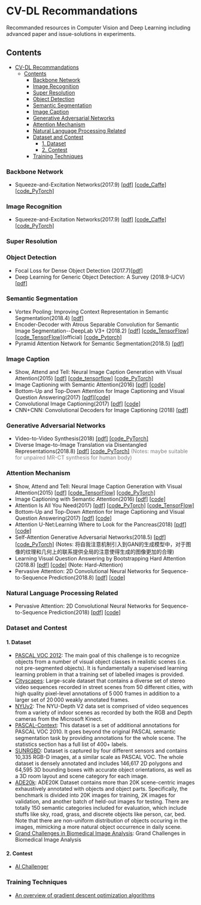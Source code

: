 CV-DL Recommandations
===
Recommanded resources in Computer Vision and Deep Learning including advanced paper and issue-solutions in experiments.
## Contents
- [CV-DL Recommandations](#cv-dl-recommandations)
    - [Contents](#contents)
        - [Backbone Network](#backbone-network)
        - [Image Recognition](#image-recognition)
        - [Super Resolution](#super-resolution)
        - [Object Detection](#object-detection)
        - [Semantic Segmentation](#semantic-segmentation)
        - [Image Caption](#image-caption)
        - [Generative Adversarial Networks](#generative-adversarial-networks)
        - [Attention Mechanism](#attention-mechanism)
        - [Natural Language Processing Related](#natural-language-processing-related)
        - [Dataset and Contest](#dataset-and-contest)
            - [1. Dataset](#1-dataset)
            - [2. Contest](#2-contest)
        - [Training Techniques](#training-techniques)


<!-- * [Backbone Network](#backbone-network)
* [Image Recognition](#image-recognition)
* [Super Resolution](#super-resolution)
* [Object Detection](#object-detection)
* [Semantic Segmentation](#semantic-segmentation)
* [Image Caption](#image-caption)
* [Generative Adversarial Networks](#generative-adversarial-networks)
* [Attention Mechanism](#attention-mechanism)
* [Natural Language Processing Related](#natural-language-processing-related)
* [Dataset and Contest](#dataset-and-contest)
* [Training Techniques](#training-techniques) -->

### Backbone Network
- Squeeze-and-Excitation Networks(2017.9) [[pdf]](https://arxiv.org/abs/1709.01507) [[code_Caffe]](https://github.com/hujie-frank/SENet) [[code_PyTorch]](https://github.com/moskomule/senet.pytorch)


### Image Recognition
- Squeeze-and-Excitation Networks(2017.9) [[pdf]](https://arxiv.org/abs/1709.01507) [[code_Caffe]](https://github.com/hujie-frank/SENet) [[code_PyTorch]](https://github.com/moskomule/senet.pytorch)

### Super Resolution

### Object Detection

- Focal Loss for Dense Object Detection (2017.7)[[pdf]](https://arxiv.org/abs/1708.02002)
- Deep Learning for Generic Object Detection: A Survey (2018.9-IJCV) [[pdf]](https://arxiv.org/abs/1809.02165)

### Semantic Segmentation
- Vortex Pooling: Improving Context Representation in Semantic Segmentation(2018.4) [[pdf]](https://arxiv.org/pdf/1804.06242)
- Encoder-Decoder with Atrous Separable Convolution for Semantic Image Segmentation--DeepLab V3+ (2018.2) [[pdf]](https://arxiv.org/abs/1802.02611) [[code_TensorFlow]](https://github.com/rishizek/tensorflow-deeplab-v3-plus)[[code_TensorFlow]](https://github.com/tensorflow/models/tree/master/research/deeplab)(official) [[code_Pytorch]](https://github.com/jfzhang95/pytorch-deeplab-xception)
- Pyramid Attention Network for Semantic Segmentation(2018.5) [[pdf]](https://arxiv.org/pdf/1805.10180)


### Image Caption
- Show, Attend and Tell: Neural Image Caption Generation with Visual Attention(2015) [[pdf]](https://arxiv.org/abs/1502.03044) [[code_tensorflow]](https://github.com/yunjey/show-attend-and-tell) [[code_PyTorch]](https://github.com/sgrvinod/a-PyTorch-Tutorial-to-Image-Captioning)
- Image Captioning with Semantic Attention(2016) [[pdf]](https://arxiv.org/abs/1603.03925) [[code]](https://github.com/chapternewscu/image-captioning-with-semantic-attention)
- Bottom-Up and Top-Down Attention for Image Captioning and Visual Question Answering(2017) [[pdf]](https://arxiv.org/abs/1707.07998)[[code]](https://github.com/peteanderson80/bottom-up-attention)
- Convolutional Image Captioning(2017) [[pdf]](https://arxiv.org/abs/1711.09151) [[code]](https://github.com/aditya12agd5/convcap)
- CNN+CNN: Convolutional Decoders for Image Captioning (2018) [[pdf]](https://arxiv.org/abs/1805.09019)

### Generative Adversarial Networks
- Video-to-Video Synthesis(2018) [[pdf]](https://arxiv.org/abs/1808.06601) [[code_PyTorch]](https://github.com/NVIDIA/vid2vid)
- Diverse Image-to-Image Translation via Disentangled Representations(2018.8) [[pdf]](https://arxiv.org/abs/1808.00948) [[code_PyTorch]](https://github.com/HsinYingLee/DRIT) <font color=Gray >(Notes: maybe suitable for unpaired MR-CT synthesis for human body)</font>

### Attention Mechanism
- Show, Attend and Tell: Neural Image Caption Generation with Visual Attention(2015) [[pdf]](https://arxiv.org/abs/1502.03044) [[code_TensorFlow]](https://github.com/yunjey/show-attend-and-tell) [[code_PyTorch]](https://github.com/sgrvinod/a-PyTorch-Tutorial-to-Image-Captioning)
- Image Captioning with Semantic Attention(2016) [[pdf]](https://arxiv.org/abs/1603.03925) [[code]](https://github.com/chapternewscu/image-captioning-with-semantic-attention)
- Attention Is All You Need(2017) [[pdf]](https://arxiv.org/abs/1706.03762) [[code_PyTorch]](https://github.com/jadore801120/attention-is-all-you-need-pytorch) [[code_TensorFlow]](https://github.com/Kyubyong/transformer)
- Bottom-Up and Top-Down Attention for Image Captioning and Visual Question Answering(2017) [[pdf]](https://arxiv.org/abs/1707.07998) [[code]](https://github.com/peteanderson80/bottom-up-attention)
- Attention U-Net:Learning Where to Look for the Pancreas(2018) [[pdf]](https://arxiv.org/abs/1804.03999) [[code]](https://github.com/ozan-oktay/Attention-Gated-Networks)
- Self-Attention Generative Adversarial Networks(2018.5) [[pdf]](https://arxiv.org/abs/1805.08318) [[code_PyTorch]](https://github.com/heykeetae/Self-Attention-GAN)
(Notes: 将自我注意机制引入到GAN的生成模型中，对于图像的纹理和几何上的联系提供全局的注意使得生成的图像更加的合理)
- Learning Visual Question Answering by Bootstrapping Hard Attention (2018.8) [[pdf]](https://arxiv.org/abs/1808.00300) [[code]](https://github.com/gnouhp/PyTorch-AdaHAN) (Note: Hard-Attention)
- Pervasive Attention: 2D Convolutional Neural Networks for Sequence-to-Sequence Prediction(2018.8) [[pdf]](https://arxiv.org/abs/1808.03867) [[code]](https://github.com/elbayadm/attn2d)

### Natural Language Processing Related
- Pervasive Attention: 2D Convolutional Neural Networks for Sequence-to-Sequence Prediction(2018) [[pdf]](https://arxiv.org/abs/1808.03867) [[code]](https://github.com/elbayadm/attn2d)

### Dataset and Contest

#### 1. Dataset

- [PASCAL VOC 2012](http://host.robots.ox.ac.uk/pascal/VOC/): 
The main goal of this challenge is to recognize objects from a number of visual object classes in realistic scenes (i.e. not pre-segmented objects). It is fundamentally a supervised learning learning problem in that a training set of labelled images is provided.
- [Cityscapes](https://www.cityscapes-dataset.com/): 
Large-scale dataset that contains a diverse set of stereo video sequences recorded in street scenes from 50 different cities, with high quality pixel-level annotations of 5 000 frames in addition to a larger set of 20 000 weakly annotated frames.
- [NYUv2](https://cs.nyu.edu/~silberman/datasets/nyu_depth_v2.html): 
The NYU-Depth V2 data set is comprised of video sequences from a variety of indoor scenes as recorded by both the RGB and Depth cameras from the Microsoft Kinect.
- [PASCAL-Context](https://cs.stanford.edu/~roozbeh/pascal-context/): 
This dataset is a set of additional annotations for PASCAL VOC 2010. It goes beyond the original PASCAL semantic segmentation task by providing annotations for the whole scene. The statistics section has a full list of 400+ labels.
- [SUNRGBD](http://rgbd.cs.princeton.edu/): 
Dataset is captured by four different sensors and contains 10,335 RGB-D images, at a similar scale as PASCAL VOC. The whole dataset is densely annotated and includes 146,617 2D polygons and 64,595 3D bounding boxes with accurate object orientations, as well as a 3D room layout and scene category for each image. 
- [ADE20k](http://groups.csail.mit.edu/vision/datasets/ADE20K/): 
ADE20K Dataset contains more than 20K scene-centric images exhaustively annotated with objects and object parts. Specifically, the benchmark is divided into 20K images for training, 2K images for validation, and another batch of held-out images for testing. There are totally 150 semantic categories included for evaluation, which include stuffs like sky, road, grass, and discrete objects like person, car, bed. Note that there are non-uniform distribution of objects occuring in the images, mimicking a more natural object occurrence in daily scene.
- [Grand Challenges in Biomedical Image Analysis](https://grand-challenge.org): 
Grand Challenges in Biomedical Image Analysis

#### 2. Contest
- [AI Challenger](https://challenger.ai/)

### Training Techniques
- [An overview of gradient descent optimization algorithms](http://ruder.io/optimizing-gradient-descent/index.html)
